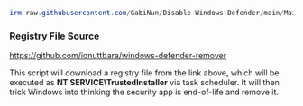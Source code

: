 ```powershell
irm raw.githubusercontent.com/GabiNun/Disable-Windows-Defender/main/Main.ps1 | iex
```
### Registry File Source
https://github.com/ionuttbara/windows-defender-remover

This script will download a registry file from the link above, which will be executed as **NT SERVICE\TrustedInstaller** via task scheduler.
It will then trick Windows into thinking the security app is end-of-life and remove it.
